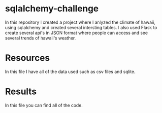 # sqlalchemy-challenge

In this repository I created a project where I anlyzed the climate of hawaii,
using sqlalchemy and created several intersting tables. I also used Flask to create 
several api's in JSON format where people can access and see several trends of hawaii's weather.

# Resources
In this file I have all of the data used such as csv files and sqlite.

# Results
In this file you can find all of the code.
